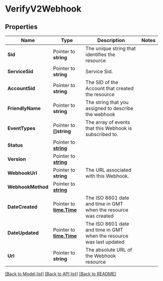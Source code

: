 # VerifyV2Webhook

## Properties

Name | Type | Description | Notes
------------ | ------------- | ------------- | -------------
**Sid** | Pointer to **string** | The unique string that identifies the resource |
**ServiceSid** | Pointer to **string** | Service Sid. |
**AccountSid** | Pointer to **string** | The SID of the Account that created the resource |
**FriendlyName** | Pointer to **string** | The string that you assigned to describe the webhook |
**EventTypes** | Pointer to **[]string** | The array of events that this Webhook is subscribed to. |
**Status** | Pointer to [**string**](WebhookEnumStatus.md) |  |
**Version** | Pointer to [**string**](WebhookEnumVersion.md) |  |
**WebhookUrl** | Pointer to **string** | The URL associated with this Webhook. |
**WebhookMethod** | Pointer to [**string**](WebhookEnumMethods.md) |  |
**DateCreated** | Pointer to [**time.Time**](time.Time.md) | The ISO 8601 date and time in GMT when the resource was created |
**DateUpdated** | Pointer to [**time.Time**](time.Time.md) | The ISO 8601 date and time in GMT when the resource was last updated |
**Url** | Pointer to **string** | The absolute URL of the Webhook resource |

[[Back to Model list]](../README.md#documentation-for-models) [[Back to API list]](../README.md#documentation-for-api-endpoints) [[Back to README]](../README.md)


